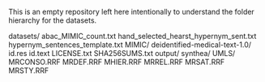 This is an empty repository left here intentionally to understand the folder hierarchy for the datasets.

datasets/
abac_MIMIC_count.txt
hand_selected_hearst_hypernym_sent.txt
hypernym_sentences_template.txt
MIMIC/
deidentified-medical-text-1.0/
id.res
id.text
LICENSE.txt
SHA256SUMS.txt
output/
synthea/
UMLS/
MRCONSO.RRF
MRDEF.RRF
MHIER.RRF
MRREL.RRF
MRSAT.RRF
MRSTY.RRF
